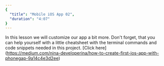 ```yaml
---
{
  "title": "Mobile iOS App 02",
  "duration": "4:07"
}
---
```

In this lesson we will customize our app a bit more. Don't forget, that you can help yourself with a little cheatsheet with the terminal commands and code snippets needed in this project. [Click here] (https://medium.com/nina-developerina/how-to-create-first-ios-app-with-phonegap-9a14c4e3d2ee)
